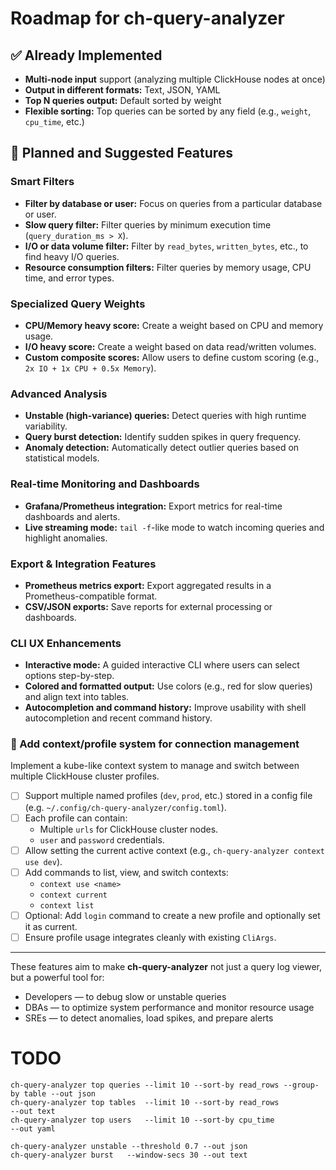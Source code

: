 # Roadmap for ch-query-analyzer

## ✅ Already Implemented
- **Multi-node input** support (analyzing multiple ClickHouse nodes at once)
- **Output in different formats:** Text, JSON, YAML
- **Top N queries output:** Default sorted by weight
- **Flexible sorting:** Top queries can be sorted by any field (e.g., `weight`, `cpu_time`, etc.)

## 🚀 Planned and Suggested Features

### Smart Filters
- **Filter by database or user:** Focus on queries from a particular database or user.
- **Slow query filter:** Filter queries by minimum execution time (`query_duration_ms > X`).
- **I/O or data volume filter:** Filter by `read_bytes`, `written_bytes`, etc., to find heavy I/O queries.
- **Resource consumption filters:** Filter queries by memory usage, CPU time, and error types.

### Specialized Query Weights
- **CPU/Memory heavy score:** Create a weight based on CPU and memory usage.
- **I/O heavy score:** Create a weight based on data read/written volumes.
- **Custom composite scores:** Allow users to define custom scoring (e.g., `2x IO + 1x CPU + 0.5x Memory`).

### Advanced Analysis
- **Unstable (high-variance) queries:** Detect queries with high runtime variability.
- **Query burst detection:** Identify sudden spikes in query frequency.
- **Anomaly detection:** Automatically detect outlier queries based on statistical models.

### Real-time Monitoring and Dashboards
- **Grafana/Prometheus integration:** Export metrics for real-time dashboards and alerts.
- **Live streaming mode:** `tail -f`-like mode to watch incoming queries and highlight anomalies.

### Export & Integration Features
- **Prometheus metrics export:** Export aggregated results in a Prometheus-compatible format.
- **CSV/JSON exports:** Save reports for external processing or dashboards.

### CLI UX Enhancements
- **Interactive mode:** A guided interactive CLI where users can select options step-by-step.
- **Colored and formatted output:** Use colors (e.g., red for slow queries) and align text into tables.
- **Autocompletion and command history:** Improve usability with shell autocompletion and recent command history.

### 📝 Add context/profile system for connection management

Implement a kube-like context system to manage and switch between multiple ClickHouse cluster profiles.

- [ ] Support multiple named profiles (`dev`, `prod`, etc.) stored in a config file (e.g. `~/.config/ch-query-analyzer/config.toml`).
- [ ] Each profile can contain:
  - Multiple `urls` for ClickHouse cluster nodes.
  - `user` and `password` credentials.
- [ ] Allow setting the current active context (e.g., `ch-query-analyzer context use dev`).
- [ ] Add commands to list, view, and switch contexts:
  - `context use <name>`
  - `context current`
  - `context list`
- [ ] Optional: Add `login` command to create a new profile and optionally set it as current.
- [ ] Ensure profile usage integrates cleanly with existing `CliArgs`.

---

These features aim to make **ch-query-analyzer** not just a query log viewer, but a powerful tool for:
- Developers — to debug slow or unstable queries
- DBAs — to optimize system performance and monitor resource usage
- SREs — to detect anomalies, load spikes, and prepare alerts

# TODO

```
ch-query-analyzer top queries --limit 10 --sort-by read_rows --group-by table --out json
ch-query-analyzer top tables  --limit 10 --sort-by read_rows          --out text
ch-query-analyzer top users   --limit 10 --sort-by cpu_time            --out yaml

ch-query-analyzer unstable --threshold 0.7 --out json
ch-query-analyzer burst   --window-secs 30 --out text
```

